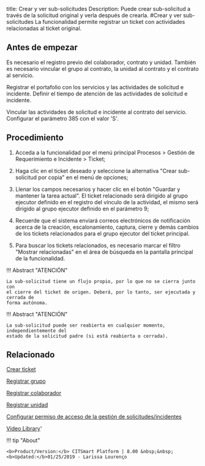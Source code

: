 title:  Crear y ver sub-solicitudes 
Description: Puede crear sub-solicitud a través de la solicitud original y verla después de crearla.
#Crear y ver sub-solicitudes
La funcionalidad permite registrar un ticket con actividades relacionadas al ticket original.

Antes de empezar
----------------

Es necesario el registro previo del colaborador, contrato y unidad. También es
necesario vincular el grupo al contrato, la unidad al contrato y el contrato al
servicio.

Registrar el portafolio con los servicios y las actividades de solicitud e
incidente. Definir el tiempo de atención de las actividades de solicitud e
incidente.

Vincular las actividades de solicitud e incidente al contrato del servicio.
Configurar el parámetro 385 con el valor 'S'.

Procedimiento
-------------

1.  Acceda a la funcionalidad por el menú principal Procesos \> Gestión de
    Requerimiento e Incidente \> Ticket;

2.  Haga clic en el ticket deseado y seleccione la alternativa "Crear sub-solicitud por copia" en el menú de opciones;

3.  Llenar los campos necesarios y hacer clic en el botón "Guardar y mantener la
    tarea actual". El ticket relacionado será dirigido al grupo ejecutor
    definido en el registro del vínculo de la actividad, el mismo será dirigido
    al grupo ejecutor definido en el parámetro 9;

4.  Recuerde que el sistema enviará correos electrónicos de notificación acerca
    de la creación, escalonamiento, captura, cierre y demás cambios de los
    tickets relacionados para el grupo ejecutor del ticket principal.

5.  Para buscar los tickets relacionados, es necesario marcar el filtro "Mostrar relacionadas" 
    en el área de búsqueda en la pantalla principal de la funcionalidad.

        
!!! Abstract "ATENCIÓN"

    La sub-solicitud tiene un flujo propio, por lo que no se cierra junto con 
    el cierre del ticket de origen. Deberá, por lo tanto, ser ejecutada y cerrada de 
    forma autónoma.  
    
!!! Abstract "ATENCIÓN"

    La sub-solicitud puede ser reabierta en cualquier momento, independientemente del 
    estado de la solicitud padre (si está reabierta o cerrada).

Relacionado
-----------

[Crear ticket](/es-es/citsmart-platform-8/processes/tickets/use/create-ticket.html)

[Registrar grupo](/es-es/citsmart-platform-8/initial-settings/access-settings/user/register-groups.html)

[Registrar colaborador](/es-es/citsmart-platform-8/initial-settings/access-settings/user/register-employee.html)

[Registrar unidad](/es-es/citsmart-platform-8/platform-administration/region-and-language/register-unit.html)

[Configurar permiso de acceso de la gestión de solicitudes/incidentes](/es-es/citsmart-platform-8/processes/tickets/configuration/configure-access-permission-ticket.html)

<i class='fa fa-youtube-play  fa-2x' style='color:#97ce17;vertical-align: middle;'> </i> [Video Library](https://www.youtube.com/playlist?list=PLB5qK2uzf2ROfIFL9F-3s-gomHNzudBEy)'

!!! tip "About"

    <b>Product/Version:</b> CITSmart Platform | 8.00 &nbsp;&nbsp;
    <b>Updated:</b>01/25/2019 - Larissa Lourenço  


